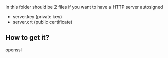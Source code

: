 In this folder should be 2 files if you want to have a HTTP server autosigned

- server.key (private key)
- server.crt (public certificate)

## How to get it?

openssl